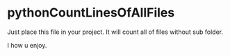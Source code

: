 # pythonCountLinesOfAllFiles

Just place this file in your project.
It will count all of files without sub folder.

I how u enjoy.
